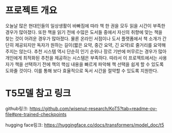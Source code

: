 # 프로젝트 개요

오늘날 많은 현대인들의 일상생활이 바빠짐에 따라 책 한 권을 모두 읽을 시간이 부족한 경우가 많아졌다. 또한 책을 읽기 전에 수많은 도서들 중에서 자신의 취향에 맞는 책을 찾는 것이 어려운 경우가 많아졌다. 물론 온라인 서점이나 도서 플랫폼에서 책 소개가 간단히 제공되지만 독자가 원하는 길이(짧은 요약, 중간 요약, 긴 요약)로 줄거리를 요약해주지는 않는다. 추천 시스템 역시 단순히 인기 순위나 장르 기반에 머무르는 경우가 많아 개인에게 최적화된 추천을 제공하는 시스템은 부족하다. 따라서 이 프로젝트에서는 사용자가 책을 선택하기 전에 책의 핵심 내용을 빠르게 파악해 책 선택을 쉽게 할 수 있도록 도와줄 것이다. 이를 통해 보다 효율적으로 독서 시간을 절약할 수 있도록 지원한다.



# T5모델 참고 링크
github링크: <https://github.com/wisenut-research/KoT5?tab=readme-ov-file#pre-trained-checkpoints>

hugging face링크: <https://huggingface.co/docs/transformers/model_doc/t5>


